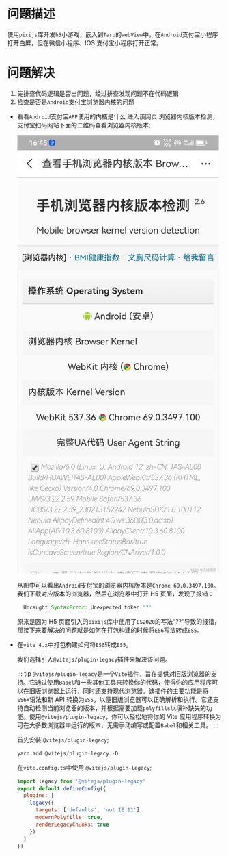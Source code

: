 # 问题描述

使用`pixijs`库开发`h5`小游戏，嵌入到`Taro`的`webView`中，在`Android`支付宝小程序打开白屏，但在微信小程序、IOS 支付宝小程序打开正常。

# 问题解决

1. 先排查代码逻辑是否出问题，经过排查发现问题不在代码逻辑
2. 检查是否是`Android`支付宝浏览器内核的问题

- 看看`Android`支付宝`APP`使用的内核是什么
  进入该网页 浏览器内核版本检测， 支付宝扫码网站下面的二维码查看浏览器内核版本;

  ![An image](./img/128f5ac5-8fe7-4630-97a7-207525614849.png)

  从图中可以看出`Android`支付宝的浏览器内核版本是`Chrome 69.0.3497.100`。
  我们下载对应版本的浏览器，然后在浏览器中打开 H5 页面，发现了报错：

  ```js
    Uncaught SyntaxError: Unexpected token '?'
  ```

  原来是因为 H5 页面引入的`pixijs`库中使用了`ES2020`的写法“??”导致的报错，那接下来要解决的问题就是如何在打包构建的时候将`ES6`写法转成`ES5`。

- 在`vite 4.x`中打包构建如何将`ES6`转成`ES5`。

  我们选择引入`@vitejs/plugin-legacy`插件来解决该问题。

  ::: tip
  `@vitejs/plugin-legacy`是一个`Vite`插件，旨在提供对旧版浏览器的支持。它通过使用`Babel`和一些其他工具来转换你的代码，使得你的应用程序可以在旧版浏览器上运行，同时还支持现代浏览器。该插件的主要功能是将`ES6+`语法和新 API 转换为`ES5`，以便旧版浏览器可以正确解析和执行。它还支持自动检测当前浏览器的版本，并根据需要加载`polyfills`以填补缺失的功能。使用`@vitejs/plugin-legacy`，你可以轻松地将你的 Vite 应用程序转换为可在大多数浏览器中运行的版本，无需手动编写或配置`Babel`和相关工具。
  :::

  首先安装 `@vitejs/plugin-legacy`;

  ```js
  yarn add @vitejs/plugin-legacy -D
  ```

  在`vite.config.ts`中使用 `@vitejs/plugin-legacy`;

  ```js
  import legacy from '@vitejs/plugin-legacy'
  export default defineConfig({
    plugins: [
      legacy({
        targets: ['defaults', 'not IE 11'],
        modernPolyfills: true,
        renderLegacyChunks: true
      })
    ]
  })
  ```
